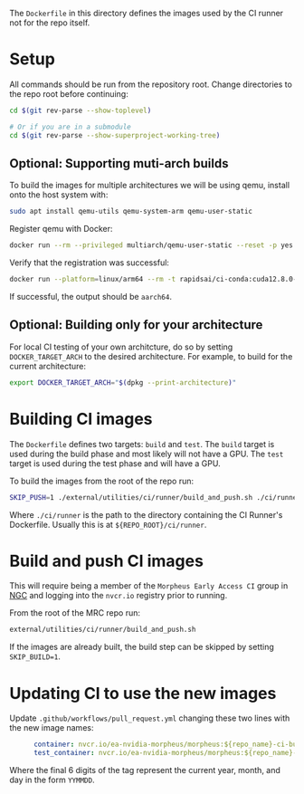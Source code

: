 <!--
 SPDX-FileCopyrightText: Copyright (c) 2022, NVIDIA CORPORATION & AFFILIATES. All rights reserved.
 SPDX-License-Identifier: Apache-2.0

 Licensed under the Apache License, Version 2.0 (the "License");
 you may not use this file except in compliance with the License.
 You may obtain a copy of the License at

 http://www.apache.org/licenses/LICENSE-2.0

 Unless required by applicable law or agreed to in writing, software
 distributed under the License is distributed on an "AS IS" BASIS,
 WITHOUT WARRANTIES OR CONDITIONS OF ANY KIND, either express or implied.
 See the License for the specific language governing permissions and
 limitations under the License.
-->

The `Dockerfile` in this directory defines the images used by the CI runner not for the repo itself.

# Setup
All commands should be run from the repository root. Change directories to the repo root before continuing:

```bash
cd $(git rev-parse --show-toplevel)

# Or if you are in a submodule
cd $(git rev-parse --show-superproject-working-tree)
```

## Optional: Supporting muti-arch builds
To build the images for multiple architectures we will be using qemu, install onto the host system with:
```bash
sudo apt install qemu-utils qemu-system-arm qemu-user-static
```

Register qemu with Docker:
```bash
docker run --rm --privileged multiarch/qemu-user-static --reset -p yes
```

Verify that the registration was successful:
```bash
docker run --platform=linux/arm64 --rm -t rapidsai/ci-conda:cuda12.8.0-ubuntu22.04-py3.10 uname -m
```

If successful, the output should be `aarch64`.

## Optional: Building only for your architecture
For local CI testing of your own architcture, do so by setting `DOCKER_TARGET_ARCH` to the desired architecture. For example, to build for the current architecture:
```bash
export DOCKER_TARGET_ARCH="$(dpkg --print-architecture)"
```


# Building CI images
The `Dockerfile` defines two targets: `build` and `test`. The `build` target is used during the build phase and most likely will not have a GPU. The `test` target is used during the test phase and will have a GPU.

To build the images from the root of the repo run:
```bash
SKIP_PUSH=1 ./external/utilities/ci/runner/build_and_push.sh ./ci/runner
```
Where `./ci/runner` is the path to the directory containing the CI Runner's Dockerfile. Usually this is at `${REPO_ROOT}/ci/runner`.

# Build and push CI images
This will require being a member of the `Morpheus Early Access CI` group in [NGC](https://catalog.ngc.nvidia.com) and logging into the `nvcr.io` registry prior to running.

From the root of the MRC repo run:
```bash
external/utilities/ci/runner/build_and_push.sh
```

If the images are already built, the build step can be skipped by setting `SKIP_BUILD=1`.

# Updating CI to use the new images
Update `.github/workflows/pull_request.yml` changing these two lines with the new image names:
```yaml
      container: nvcr.io/ea-nvidia-morpheus/morpheus:${repo_name}-ci-build-221128
      test_container: nvcr.io/ea-nvidia-morpheus/morpheus:${repo_name}-ci-test-221128
```

Where the final 6 digits of the tag represent the current year, month, and day in the form `YYMMDD`.
